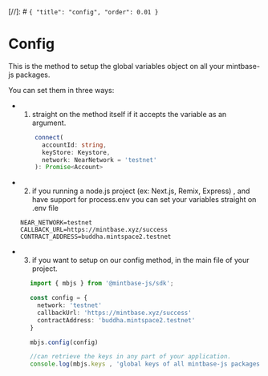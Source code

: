 [//]: # `{ "title": "config", "order": 0.01 }`
# Config

This is the method to setup the global variables object on all your mintbase-js packages.

You can set them in three ways:

- 1. straight on the method itself if it accepts the variable as an argument.

  ```typescript
      connect(
        accountId: string,
        keyStore: Keystore,
        network: NearNetwork = 'testnet'
      ): Promise<Account>
  ```

- 2. if you running a node.js project (ex: Next.js, Remix, Express) , and have support for process.env you can set your variables straight on .env file

  ```
  NEAR_NETWORK=testnet
  CALLBACK_URL=https://mintbase.xyz/success
  CONTRACT_ADDRESS=buddha.mintspace2.testnet
  ```

- 3. if you want to setup on our config method, in the main file of your project. 

```typescript
      import { mbjs } from '@mintbase-js/sdk';

      const config = {
        network: 'testnet'
        callbackUrl: 'https://mintbase.xyz/success'
        contractAddress: 'buddha.mintspace2.testnet'
      }

      mbjs.config(config)

      //can retrieve the keys in any part of your application.
      console.log(mbjs.keys , 'global keys of all mintbase-js packages')
```